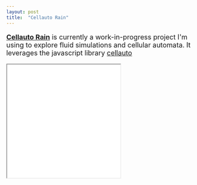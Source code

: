 ```yaml
---
layout: post
title:  "Cellauto Rain"
---
```



<font size="4"> 
<p> <a href="https://github.com/kamuda1/cellular_automata" target="_blank"><strong>Cellauto Rain</strong></a> is currently a work-in-progress project I'm using to explore fluid simulations and cellular automata. It leverages the javascript library <a href="https://github.com/sanojian/cellauto" target="_blank"> cellauto</a> </p>
    
<iframe src="../../cellauto/index.html" width="300px" height="300px"></iframe>   


